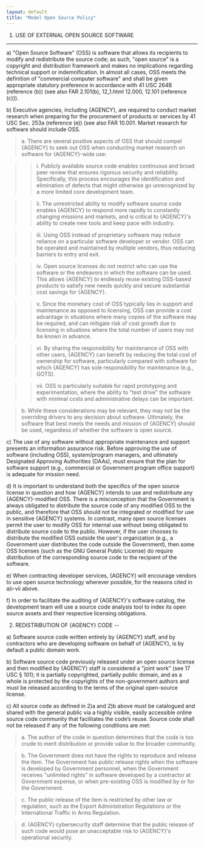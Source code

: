 ```yaml
---
layout: default
title: "Model Open Source Policy"
---
```



1. USE OF EXTERNAL OPEN SOURCE SOFTWARE
---

a) "Open Source Software" (OSS) is software that allows its recipients to modify and redistribute
the source code; as such, "open source" is a copyright and distribution framework and makes no
implications regarding technical support or indemnification. In almost all cases, OSS meets
the definition of "commercial computer software" and shall be given appropriate statutory
preference in accordance with 41 USC 264B (reference (b)) (see also FAR 2.101(b), 12_1.html
12.000, 12.101 (reference (c))).



b) Executive agencies, including {AGENCY}, are required to conduct market research when preparing for
 the procurement of products or services by 41 USC Sec. 253a (reference (e)) (see also FAR
 10.001. Market research for software should include OSS.

 
> a. There are several positive aspects of OSS that should compel {AGENCY} to seek out OSS when
     conducting market research on software for {AGENCY}-wide use:
  
>> i. Publicly available source code enables continuous and broad peer review that
ensures rigorous security and reliability. Specifically, this process
encourages the identification and elimination of defects that might
otherwise go unrecognized by a more limited core development team.

>> ii. The unrestricted ability to modify software source code enables {AGENCY} to
respond more rapidly to constantly changing missions and markets, and is
critical to {AGENCY}'s ability to create new tools and keep pace with industry.
  
>> iii. Using OSS instead of proprietary software may reduce reliance on a
particular software developer or vendor. OSS can be operated and maintained
by multiple vendors, thus reducing barriers to entry and exit.
  
>> iv. Open source licenses do not restrict who can use the software or the
endeavors in which the software can be used. This allows {AGENCY} to endlessly
reuse existing OSS-based products to satisfy new needs quickly and secure
substantial cost savings for {AGENCY}.
  
>> v. Since the monetary cost of OSS typically lies in support and maintenance as
opposed to licensing, OSS can provide a cost advantage in situations where
many copies of the software may be required, and can mitigate risk of cost
growth due to licensing in situations where the total number of users may
not be known in advance.
  
>> vi. By sharing the responsibility for maintenance of OSS with other users, {AGENCY}
can benefit by reducing the total cost of ownership for software,
particularly compared with software for which {AGENCY} has sole responsibility
for maintenance (e.g., GOTS).

>> vii. OSS is particularly suitable for rapid prototyping and experimentation,
where the ability to "test drive" the software with minimal costs and
administrative delays can be important.


> b. While these considerations may be relevant, they may not be the overriding drivers to
any decision about software. Ultimately, the software that best meets the needs and
mission of {AGENCY} should be used, regardless of whether the software is open source.


c) The use of any software without appropriate maintenance and support presents an information
assurance risk. Before approving the use of software (including OSS), system/program managers,
and ultimately Designated Approving Authorities (DAAs), must ensure that the plan for software
support (e.g., commercial or Government program office support) is adequate for mission need.


d) It is important to understand both the specifics of the open source license in question and
 how {AGENCY} intends to use and redistribute any {AGENCY}-modified OSS. There is a misconception
 that the Government is always obligated to distribute the source code of any modified OSS to
 the public, and therefore that OSS should not be integrated or modified for use in sensitive
 {AGENCY} systems. In contrast, many open source licenses permit the user to modify OSS for
 internal use without being obligated to distribute source code to the public. However, if the
 user chooses to distribute the modified OSS outside the user's organization (e.g., a
 Government user distributes the code outside the Government), then some OSS licenses (such as
 the GNU General Public License) do require distribution of the corresponding source code to
 the recipient of the software.


e) When contracting developer services, {AGENCY} will encourage vendors to use open source technology
  wherever possible, for the reasons cited in a)i-vii above.

f) In order to facilitate the auditing of {AGENCY}'s software catalog, the development team will use a source code analysis tool to index its open source assets and their respective licensing obligations.


2. REDISTRIBUTION OF {AGENCY} CODE
--

a) Software source code written entirely by {AGENCY} staff, and by contractors who are developing
   software on behalf of {AGENCY}, is by default a public domain work.


b) Software source code previously released under an open source license and then modified by
   {AGENCY} staff is considered a "joint work" (see 17 USC § 101); it is partially copyrighted,
   partially public domain, and as a whole is protected by the copyrights of the non-government
   authors and must be released according to the terms of the original open-source license.


c) All source code as defined in 2)a and 2)b above must be catalogued and shared with the general
   public via a highly visible, easily accessible online source code community that facilitates
   the code’s reuse. Source code shall not be released if any of the following conditions are
   met:

> a. The author of the code in question determines that the code is too crude to merit
distribution or provide value to the broader community.

> b. The Government does not have the rights to reproduce and release the item. The
Government has public release rights when the software is developed by Government
personnel, when the Government receives "unlimited rights" in software developed by a
contractor at Government expense, or when pre-existing OSS is modified by or for the Government.

> c. The public release of the item is restricted by other law or regulation, such as the
Export Administration Regulations or the International Traffic in Arms Regulation.
        
> d. {AGENCY} cybersecurity staff determine that the public release of such code would pose an
unacceptable risk to {AGENCY}'s operational security.


